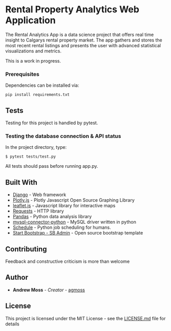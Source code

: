 # Rental Property Analytics Web Application

The Rental Analytics App is a data science project that offers real time insight to Calgarys rental property market. The app gathers and stores the most recent rental listings and presents the user with advanced statistical visualizations and metrics.  

This is a work in progress.


### Prerequisites

Dependencies can be installed via:

```
pip install requirements.txt
```
## Tests

Testing for this project is handled by pytest.

### Testing the database connection & API status

 In the project directory, type:

```
$ pytest tests/test.py
```

All tests should pass before running app.py.

## Built With

* [Django](https://www.djangoproject.com/) - Web framework
* [Plotly.js](https://plot.ly/javascript/) - Plotly Javascript Open Source Graphing Library
* [leaflet.js](https://leafletjs.com/) - Javascript library for interactive maps
* [Requests](http://docs.python-requests.org/en/master/) - HTTP library 
* [Pandas](https://pandas.pydata.org/) - Python data analysis library
* [mysql-connector-python](https://pypi.org/project/mysql-connector-python/) - MySQL driver written in python
* [Schedule](https://pypi.org/project/schedule/) - Python job scheduling for humans.
* [Start Bootstrap - SB Admin](https://github.com/BlackrockDigital/startbootstrap-sb-admin) - Open source bootstrap template

## Contributing

Feedback and constructive criticism is more than welcome

## Author

* **Andrew Moss** - *Creator* - [agmoss](https://github.com/agmoss)

## License

This project is licensed under the MIT License - see the [LICENSE.md](LICENSE.md) file for details
